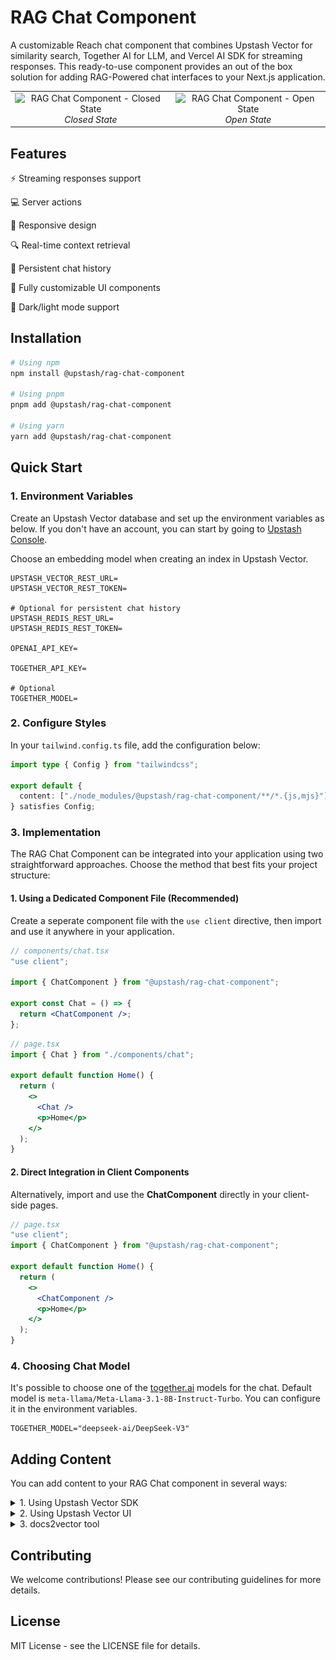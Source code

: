 # RAG Chat Component

A customizable Reach chat component that combines Upstash Vector for similarity search, Together AI for LLM, and Vercel AI SDK for streaming responses. This ready-to-use component provides an out of the box solution for adding RAG-Powered chat interfaces to your Next.js application.

<table>
  <tr>
    <td align="center">
      <img src="https://raw.githubusercontent.com/upstash/rag-chat-component/refs/heads/master/public/images/widget-closed.png" alt="RAG Chat Component - Closed State" width="300"/><br/>
      <em>Closed State</em>
    </td>
    <td align="center">
      <img src="https://raw.githubusercontent.com/upstash/rag-chat-component/refs/heads/master/public/images/widget-open.png" alt="RAG Chat Component - Open State" width="300"/><br/>
      <em>Open State</em>
    </td>
  </tr>
</table>

## Features

⚡ Streaming responses support

💻 Server actions

📱 Responsive design

🔍 Real-time context retrieval

💾 Persistent chat history

🎨 Fully customizable UI components

🎨 Dark/light mode support

## Installation

```bash
# Using npm
npm install @upstash/rag-chat-component

# Using pnpm
pnpm add @upstash/rag-chat-component

# Using yarn
yarn add @upstash/rag-chat-component
```

## Quick Start

### 1. Environment Variables

Create an Upstash Vector database and set up the environment variables as below. If you don't have an account, you can start by going to [Upstash Console](https://console.upstash.com).

Choose an embedding model when creating an index in Upstash Vector.

```
UPSTASH_VECTOR_REST_URL=
UPSTASH_VECTOR_REST_TOKEN=

# Optional for persistent chat history
UPSTASH_REDIS_REST_URL=
UPSTASH_REDIS_REST_TOKEN=

OPENAI_API_KEY=

TOGETHER_API_KEY=

# Optional
TOGETHER_MODEL=
```

### 2. Configure Styles

In your `tailwind.config.ts` file, add the configuration below:

```ts
import type { Config } from "tailwindcss";

export default {
  content: ["./node_modules/@upstash/rag-chat-component/**/*.{js,mjs}"],
} satisfies Config;
```

### 3. Implementation

The RAG Chat Component can be integrated into your application using two straightforward approaches. Choose the method that best fits your project structure:

#### 1. Using a Dedicated Component File (Recommended)

Create a seperate component file with the `use client` directive, then import and use it anywhere in your application.

```jsx
// components/chat.tsx
"use client";

import { ChatComponent } from "@upstash/rag-chat-component";

export const Chat = () => {
  return <ChatComponent />;
};
```

```jsx
// page.tsx
import { Chat } from "./components/chat";

export default function Home() {
  return (
    <>
      <Chat />
      <p>Home</p>
    </>
  );
}
```

#### 2. Direct Integration in Client Components

Alternatively, import and use the **ChatComponent** directly in your client-side pages.

```jsx
// page.tsx
"use client";
import { ChatComponent } from "@upstash/rag-chat-component";

export default function Home() {
  return (
    <>
      <ChatComponent />
      <p>Home</p>
    </>
  );
}
```

### 4. Choosing Chat Model

It's possible to choose one of the [together.ai](https://www.together.ai/) models for the chat.
Default model is `meta-llama/Meta-Llama-3.1-8B-Instruct-Turbo`. You can configure it in the environment variables.

```
TOGETHER_MODEL="deepseek-ai/DeepSeek-V3"
```

## Adding Content

You can add content to your RAG Chat component in several ways:

<details>
<summary>1. Using Upstash Vector SDK</summary>

  Upstash has Vector SDKs in JS and Python. You can use those SDK to insert data to your Vector index.
  
[Vector JS SDK](https://github.com/upstash/vector-js)

[Vector Python SDK](https://github.com/upstash/vector-py)

For other languages you can use [Vector REST API](https://upstash.com/docs/vector/api/get-started).

  
</details>

<details>
<summary>2. Using Upstash Vector UI</summary>

For testing purpose, you can add your data directly through the Upstash Vector Console:

1. Navigate to [Upstash Console](http://console.upstash.com/vector).
2. Go to details page of the Vector database.
3. Navigate to **Data Browser Tab**.
4. Here, you can upsert data or upload a PDF.

<img src="./public/images/vector-databrowser.png" alt="Vector Databrowser"/><br/>

</details>

<details>
<summary>3. docs2vector tool</summary>

If you are planning to insert your documentation (markdown files) to your Vector index, then you can use [docs2vector](https://github.com/upstash/docs2vector/) tool.

</details>


## Contributing

We welcome contributions! Please see our contributing guidelines for more details.

## License

MIT License - see the LICENSE file for details.
